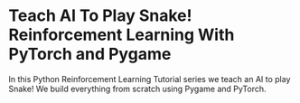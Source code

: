 # Teach AI To Play Snake! Reinforcement Learning With PyTorch and Pygame

In this Python Reinforcement Learning Tutorial series we teach an AI to play Snake! We build everything from scratch using Pygame and PyTorch.
